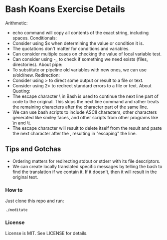 # Bash Koans Exercise Details
Arithmetic:
- echo command will copy all contents of the exact string, including spaces.
Conditionals:
- Consider using $x when determining the value or condition it is.
- The quotations don't matter for conditions and variables.
- Can consider multiple cases on checking the value of local variable test.
- Can consider using -_ to check if something we need exists (files, directories).
About pipe:
- To substitute or pipeline old variables with new ones, we can use s/old/new.
Redirection:
- Consider using > to direct some output or result to a file or text.
- Consider using 2> to redirect standard errors to a file or text. 
About Quoting:
- The escape character \ in Bash is used to continue the next line part of code to the original. This skips the next line command and rather treats the remaining characters after the character part of the same line.
- We can use bash scripts to include ASCII characters, other characters generated like smiley faces, and other scripts from other programs like \n and \t.
- The escape character will result to delete itself from the result and paste the next character after the \, resulting in "escaping" the line.

  
## Tips and Gotchas
- Ordering matters for redirecting stdout or stderr with its file descriptors.
- We can create locally translated specific messages by telling the bash to find the translation if we contain it. If it doesn't, then it will result in the original text. 

### How to

Just clone this repo and run:

    ./meditate

### License

License is MIT. See LICENSE for details.

